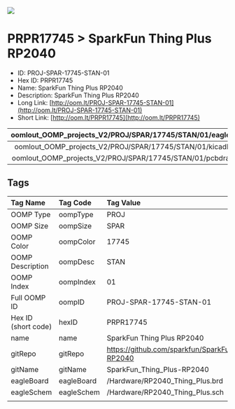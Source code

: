 


  
![][im]
# PRPR17745 > SparkFun Thing Plus RP2040

- ID: PROJ-SPAR-17745-STAN-01
- Hex ID: PRPR17745
- Name: SparkFun Thing Plus RP2040
- Description: SparkFun Thing Plus RP2040
- Long Link: [http://oom.lt/PROJ-SPAR-17745-STAN-01](http://oom.lt/PROJ-SPAR-17745-STAN-01)
- Short Link: [http://oom.lt/PRPR17745](http://oom.lt/PRPR17745)
  

|oomlout_OOMP_projects_V2/PROJ/SPAR/17745/STAN/01/eagleImage.png|oomlout_OOMP_projects_V2/PROJ/SPAR/17745/STAN/01/eagleSchemImage.png|oomlout_OOMP_projects_V2/PROJ/SPAR/17745/STAN/01/kicadPcb3dFront.png|oomlout_OOMP_projects_V2/PROJ/SPAR/17745/STAN/01/kicadPcb3dBack.png|
| :---: | :---: | :---: | :---: |
|oomlout_OOMP_projects_V2/PROJ/SPAR/17745/STAN/01/kicadPcb3d.png|oomlout_OOMP_projects_V2/PROJ/SPAR/17745/STAN/01/bomBack.png|oomlout_OOMP_projects_V2/PROJ/SPAR/17745/STAN/01/bomFront.png|oomlout_OOMP_projects_V2/PROJ/SPAR/17745/STAN/01/pcbdraw.svg|
|oomlout_OOMP_projects_V2/PROJ/SPAR/17745/STAN/01/pcbdrawBack.svg||||

## Tags
  

|Tag Name|Tag Code|Tag Value|
| :--- | :--- | :--- |
|OOMP Type|oompType|PROJ|
|OOMP Size|oompSize|SPAR|
|OOMP Color|oompColor|17745|
|OOMP Description|oompDesc|STAN|
|OOMP Index|oompIndex|01|
|Full OOMP ID|oompID|PROJ-SPAR-17745-STAN-01|
|Hex ID (short code)|hexID|PRPR17745|
|name|name|SparkFun Thing Plus RP2040|
|gitRepo|gitRepo|https://github.com/sparkfun/SparkFun_Thing_Plus-RP2040|
|gitName|gitName|SparkFun_Thing_Plus-RP2040|
|eagleBoard|eagleBoard|/Hardware/RP2040_Thing_Plus.brd|
|eagleSchem|eagleSchem|/Hardware/RP2040_Thing_Plus.sch|
||||



[im]: PROJ/SPAR/17745/STAN/01/kicadPcb3d_450.png
